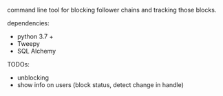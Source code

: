 command line tool for blocking follower chains and tracking those blocks.

dependencies:
- python 3.7 +
- Tweepy
- SQL Alchemy

TODOs:
- unblocking
- show info on users (block status, detect change in handle)
